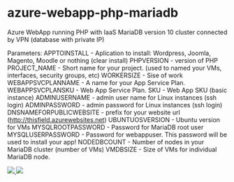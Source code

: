 # azure-webapp-php-mariadb
Azure WebApp running PHP with IaaS MariaDB version 10 cluster connected by VPN (database with private IP)

Parameters:
APPTOINSTALL - Aplication to install: Wordpress, Joomla, Magento, Moodle or nothing (clear install)
PHPVERSION - version of PHP
PROJECT_NAME - Short name for your project. (used to named your VMs, interfaces, security groups, etc)
WORKERSIZE - Sise of work
WEBAPPSVCPLANNAME - A name for your App Service Plan.
WEBAPPSVCPLANSKU - Web App Service Plan.
SKU - Web App SKU (basic instance)
ADMINUSERNAME - admin user name for Linux instances (ssh login)
ADMINPASSWORD - admin password for Linux instances (ssh login)
DNSNAMEFORPUBLICWEBSITE - prefix for your website url (http://thisfield.azurewebsites.net)
UBUNTUOSVERSION - Ubuntu version for VMs
MYSQLROOTPASSWORD - Password for MariaDB root user
MYSQLUSERPASSWORD - Password for webappuser. This password will be used to install your app!
NODEDBCOUNT - Number of nodes in your MariaDB cluster (number of VMs)
VMDBSIZE - Size of VMs for individual MariaDB node.

<a href="https://portal.azure.com/#create/Microsoft.Template/uri/https%3A%2F%2Fraw.githubusercontent.com%2Fjuliosene%2Fazure-webapp-php-mariadb%2Fmaster%2Fazuredeploy.json" target="_blank">
    <img src="http://azuredeploy.net/deploybutton.png"/>
</a>
<a href="http://armviz.io/#/?load=https%3A%2F%2Fraw.githubusercontent.com%2Fjuliosene%2Fazure-webapp-php-mariadb%2Fmaster%2Fazuredeploy.json" target="_blank">
    <img src="http://armviz.io/visualizebutton.png"/>
</a>
